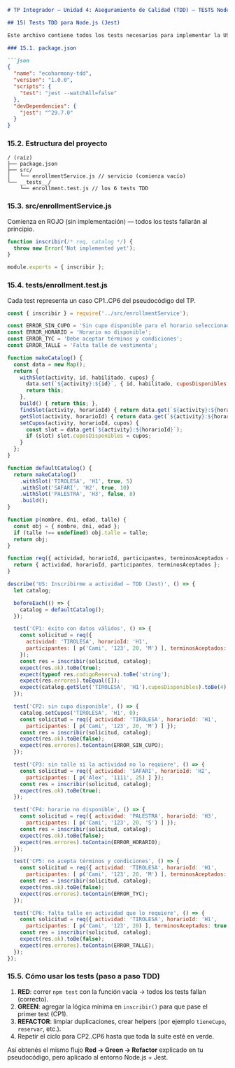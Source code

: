 ```markdown
# TP Integrador – Unidad 4: Aseguramiento de Calidad (TDD) – TESTS Node.js

## 15) Tests TDD para Node.js (Jest)

Este archivo contiene todos los tests necesarios para implementar la US "Inscribirme a actividad" bajo el enfoque TDD usando Node.js + Jest.

### 15.1. package.json

```json
{
  "name": "ecoharmony-tdd",
  "version": "1.0.0",
  "scripts": {
    "test": "jest --watchAll=false"
  },
  "devDependencies": {
    "jest": "^29.7.0"
  }
}
```

### 15.2. Estructura del proyecto

```
/ (raíz)
├── package.json
├── src/
│   └── enrollmentService.js // servicio (comienza vacío)
└── __tests__/
    └── enrollment.test.js // los 6 tests TDD
```

### 15.3. src/enrollmentService.js

Comienza en ROJO (sin implementación) — todos los tests fallarán al principio.

```javascript
function inscribir(/* req, catalog */) {
  throw new Error('Not implemented yet');
}

module.exports = { inscribir };
```

### 15.4. __tests__/enrollment.test.js

Cada test representa un caso CP1..CP6 del pseudocódigo del TP.

```javascript
const { inscribir } = require('../src/enrollmentService');

const ERROR_SIN_CUPO = 'Sin cupo disponible para el horario seleccionado';
const ERROR_HORARIO = 'Horario no disponible';
const ERROR_TYC = 'Debe aceptar términos y condiciones';
const ERROR_TALLE = 'Falta talle de vestimenta';

function makeCatalog() {
  const data = new Map();
  return {
    withSlot(activity, id, habilitado, cupos) {
      data.set(`${activity}:${id}`, { id, habilitado, cuposDisponibles: cupos });
      return this;
    },
    build() { return this; },
    findSlot(activity, horarioId) { return data.get(`${activity}:${horarioId}`) || null; },
    getSlot(activity, horarioId) { return data.get(`${activity}:${horarioId}`) || null; },
    setCupos(activity, horarioId, cupos) {
      const slot = data.get(`${activity}:${horarioId}`);
      if (slot) slot.cuposDisponibles = cupos;
    }
  };
}

function defaultCatalog() {
  return makeCatalog()
    .withSlot('TIROLESA', 'H1', true, 5)
    .withSlot('SAFARI', 'H2', true, 10)
    .withSlot('PALESTRA', 'H3', false, 8)
    .build();
}

function p(nombre, dni, edad, talle) {
  const obj = { nombre, dni, edad };
  if (talle !== undefined) obj.talle = talle;
  return obj;
}

function req({ actividad, horarioId, participantes, terminosAceptados = true }) {
  return { actividad, horarioId, participantes, terminosAceptados };
}

describe('US: Inscribirme a actividad – TDD (Jest)', () => {
  let catalog;

  beforeEach(() => {
    catalog = defaultCatalog();
  });

  test('CP1: éxito con datos válidos', () => {
    const solicitud = req({
      actividad: 'TIROLESA', horarioId: 'H1',
      participantes: [ p('Cami', '123', 20, 'M') ], terminosAceptados: true
    });
    const res = inscribir(solicitud, catalog);
    expect(res.ok).toBe(true);
    expect(typeof res.codigoReserva).toBe('string');
    expect(res.errores).toEqual([]);
    expect(catalog.getSlot('TIROLESA', 'H1').cuposDisponibles).toBe(4);
  });

  test('CP2: sin cupo disponible', () => {
    catalog.setCupos('TIROLESA', 'H1', 0);
    const solicitud = req({ actividad: 'TIROLESA', horarioId: 'H1',
      participantes: [ p('Cami', '123', 20, 'M') ] });
    const res = inscribir(solicitud, catalog);
    expect(res.ok).toBe(false);
    expect(res.errores).toContain(ERROR_SIN_CUPO);
  });

  test('CP3: sin talle si la actividad no lo requiere', () => {
    const solicitud = req({ actividad: 'SAFARI', horarioId: 'H2',
      participantes: [ p('Alex', '1111', 25) ] });
    const res = inscribir(solicitud, catalog);
    expect(res.ok).toBe(true);
  });

  test('CP4: horario no disponible', () => {
    const solicitud = req({ actividad: 'PALESTRA', horarioId: 'H3',
      participantes: [ p('Cami', '123', 20, 'S') ] });
    const res = inscribir(solicitud, catalog);
    expect(res.ok).toBe(false);
    expect(res.errores).toContain(ERROR_HORARIO);
  });

  test('CP5: no acepta términos y condiciones', () => {
    const solicitud = req({ actividad: 'TIROLESA', horarioId: 'H1',
      participantes: [ p('Cami', '123', 20, 'M') ], terminosAceptados: false });
    const res = inscribir(solicitud, catalog);
    expect(res.ok).toBe(false);
    expect(res.errores).toContain(ERROR_TYC);
  });

  test('CP6: falta talle en actividad que lo requiere', () => {
    const solicitud = req({ actividad: 'TIROLESA', horarioId: 'H1',
      participantes: [ p('Cami', '123', 20) ], terminosAceptados: true });
    const res = inscribir(solicitud, catalog);
    expect(res.ok).toBe(false);
    expect(res.errores).toContain(ERROR_TALLE);
  });
});
```

### 15.5. Cómo usar los tests (paso a paso TDD)

1. **RED**: correr `npm test` con la función vacía → todos los tests fallan (correcto).
2. **GREEN**: agregar la lógica mínima en `inscribir()` para que pase el primer test (CP1).
3. **REFACTOR**: limpiar duplicaciones, crear helpers (por ejemplo `tieneCupo`, `reservar`, etc.).
4. Repetir el ciclo para CP2..CP6 hasta que toda la suite esté en verde.

Así obtenés el mismo flujo **Red → Green → Refactor** explicado en tu pseudocódigo, pero aplicado al entorno Node.js + Jest.
```